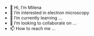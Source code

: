 - 👋 Hi, I’m Milena
- 👀 I’m interested in electron microscopy
- 🌱 I’m currently learning ...
- 💞️ I’m looking to collaborate on ...
- 📫 How to reach me ...

<!---
grahamsno/grahamsno is a ✨ special ✨ repository because its `README.md` (this file) appears on your GitHub profile.
You can click the Preview link to take a look at your changes.
--->
